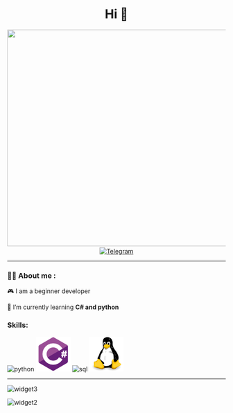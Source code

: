<!-- Greetings -->
  <h1 align="center">
    Hi 👋
  </h1>

<!-- Another gif -->
</div>
<div align="center">
  <img src="https://i.giphy.com/media/v1.Y2lkPTc5MGI3NjExNTk5cGUzdjRvNGFhODVid2hmOHB2ZDJ3Z2Q2eWFoYWluY2VpcGd0ZyZlcD12MV9pbnRlcm5hbF9naWZfYnlfaWQmY3Q9Zw/hpF9R9M1PHN5e5liSx/giphy.gif" width="600" height="500"/>
</div>
<div id="aboutMe" align = "left">
  
  <!-- Telegram link -->
<div id="badges" align = "center">
  <a href="https://t.me/archont0">
    <img src="https://upload.wikimedia.org/wikipedia/commons/thumb/8/82/Telegram_logo.svg/2048px-Telegram_logo.svg.png" alt="Telegram" width="100" height="100"/>
  </a>
  </div>
  
  ---
  
  ### :man_technologist: About me :

🎮 I am a beginner developer
  
🌱 I’m currently learning **C# and python**




<!-- Icons -->

<h3 align="left">Skills:</h3>
<p align="left">

  <a target="_blank" rel="noreferrer"> <img src="https://images.icon-icons.com/112/PNG/512/python_18894.png" alt="python" width="70" height="80"/></a>
  <a target="_blank" rel="noreferrer"> <img src="https://raw.githubusercontent.com/devicons/devicon/master/icons/csharp/csharp-original.svg" alt="csharp" width="80" height="80"/></a>
  <a target="_blank" rel="noreferrer"> <img src="https://www.svgrepo.com/show/331760/sql-database-generic.svg" alt="sql" width="80" height="80"/> </a>
  <a target="_blank" rel="noreferrer"> <img src="https://raw.githubusercontent.com/devicons/devicon/master/icons/linux/linux-original.svg" alt="linux" width="80" height="80"/> </a> 

</p> 

<!--<h3 align="left">Tools:</h3>
<p align="left">
  
  

</p> -->

---

<a> <img src="https://github-readme-stats.vercel.app/api/top-langs/?username=archont8&layout=compact&theme=dark" alt="widget3" /></a>

<a> <img src="https://github-readme-stats.vercel.app/api?username=archont8&include_all_commits=true&show_icons=true&line_height=20&title_color=FFFFFF&icon_color=FFA500&text_color=A1A1A1&bg_color=0,151515,151515" alt="widget2" /></a>
